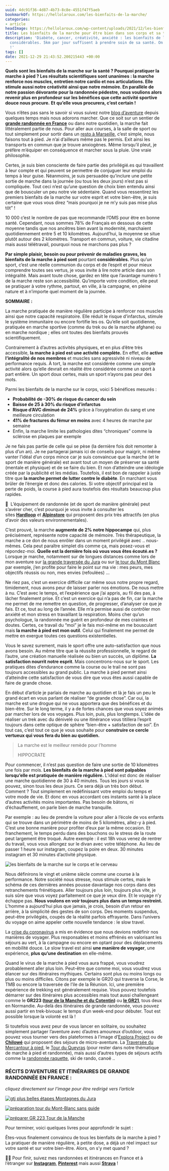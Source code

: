 ```yaml
---
uuid: 4dc91f36-4d87-4b73-8c8e-4551f47f5aeb
bookmarkOf: https://hellolaroux.com/les-bienfaits-de-la-marche/
categories:
- article
headImage: https://hellolaroux.com/wp-content/uploads/2021/12/les-bienfaits-de-la-marche.jpg
title: Les bienfaits de la marche pour être bien dans son corps et sa tête
description: 'Diabète, cancer, créativité, anxiété : les bienfaits de la marche sont
  considérables. 5km par jour suffisent à prendre soin de sa santé. On vous dit tout
  !'
tags: []
date: 2021-12-29 21:43:52.200215443 +00:00
---
```


**Quels sont les bienfaits de la marche sur la santé ? Pourquoi pratiquer la marche à pied ? Les résultats scientifiques sont unanimes : la marche renforce nos muscles, entretien notre cardio et nos articulations. Elle stimule aussi notre créativité ainsi que notre mémoire. En parallèle de notre passion dévorante pour la randonnée pédestre, nous voulions alors revenir plus en profondeur sur les bénéfices que cette activité sportive douce nous procure.** **Et** **qu’elle vous procurera, c’est certain !**

Vous n’êtes pas sans le savoir si vous suivez notre [blog d’aventure](https://hellolaroux.com/) depuis quelques temps mais nous adorons marcher. Que ce soit sur un sentier de **[grande randonnée en France](https://hellolaroux.com/destination-france/sentiers-de-grande-randonnee-en-france/)** ou dans notre quotidien, la marche fait littéralement partie de nous. Pour aller aux courses, à la salle de sport ou tout simplement pour sortir dans un [resto à Marseille](https://hellolaroux.com/blog-ou-manger-a-marseille-city-guide/), c’est simple, nous faisons tout à pied. Je n’ai d’ailleurs même pas le permis. Exit ainsi les transports en commun que je trouve anxiogènes. Même lorsqu’il pleut, je préfère m’équiper en conséquence et marcher sous la pluie. Une vraie philosophie.

Certes, je suis bien consciente de faire partie des privilégié.es qui travaillent à leur compte et qui peuvent se permettre de conjuguer leur emploi du temps à leur guise. Néanmoins, je suis persuadée qu’inclure une petite sortie de marche dans la journée (ou tous les deux jours) n’est pas si compliquée. Tout ceci n’est qu’une question de choix bien entendu ainsi que de bousculer un peu notre vie sédentaire. Quand vous ressentirez les premiers bienfaits de la marche sur votre esprit et votre bien-être, je suis certaine que vous vous direz “mais pourquoi je ne m’y suis pas mise plus tôt” !

10 000 c’est le nombre de pas que recommande l’OMS pour être en bonne santé. Cependant, nous sommes 78% de Français en dessous de cette moyenne tandis que nos ancêtres bien avant la modernité, marchaient quotidiennement entre 5 et 10 kilomètres. Aujourd’hui, la moyenne se situe plutôt autour des 2 kilomètres. Transport en commun, voiture, vie citadine mais aussi télétravail, pourquoi nous ne marchons pas plus ?

**Par simple plaisir, besoin ou pour prévenir de maladies graves, les bienfaits de la marche à pied sont** pourtant **considérables.** Plus qu’un sport, c’est une réelle communion du corps et de l’esprit et pour mieux comprendre toutes ses vertus, je vous invite à lire notre article dans son intégralité. Mais avant toute chose, gardez en tête que l’avantage numéro 1 de la marche reste son accessibilité. Qu’importe votre condition, elle peut se pratiquer à votre rythme, partout, en ville, à la campagne, en pleine nature et à n’importe quel moment de la journée.

  

**SOMMAIRE :**

La marche pratiquée de manière régulière participe à renforcer nos muscles ainsi que notre capacité respiratoire. Elle réduit le risque d’infarctus, stimule le système immunitaire ou encore fortifie les os. Qu’elle soit quotidienne, pratiquée en marche sportive (comme du trek ou de la marche afghane) ou en marche nordique ; elles ont toutes des bienfaits prouvés scientifiquement.

Contrairement à d’autres activités physiques, et en plus d’être très accessible, **la marche à pied est une activité complète.** En effet, elle **active l’intégralité de nos membres** et muscles sans agressivité ni niveau de performance requis. À tort, la marche est considérée comme une simple activité alors qu’elle devrait en réalité être considérée comme un sport à part entière. Un sport doux certes, mais un sport n’ayons pas peur des mots.

Parmi les bienfaits de la marche sur le corps, voici 5 bénéfices mesurés :

*   **Probabilité de -30% de risque du cancer du sein**
*   **Baisse de 25 à 30% du risque d’infarctus**
*   **Risque d’AVC diminué de 24%** grâce à l’oxygénation du sang et une meilleure circulation 
*   **41% de fractures du fémur en moins** avec 4 heures de marche par semaine
*   Enfin, la marche limite les pathologies dites “chroniques” comme la sclérose en plaques par exemple

Je ne fais pas partie de celle qui se pèse (la dernière fois doit remonter à plus d’un an). Je ne partagerai jamais ici de conseils pour maigrir, ni même vanter l’idéal d’un corps mince car je suis convaincue que la marche (et le sport de manière générale) est avant tout un moyen de préserver sa santé (mentale et physique) et de se faire du bien. Et non d’atteindre une idéologie créée par la publicité et les médias. Toutefois, il est bon de rappeler à juste titre que **la marche permet de lutter contre le diabète**. En marchant vous brûler de l’énergie et donc des calories. Si votre objectif principal est la perte de poids, la course à pied aura toutefois des résultats beaucoup plus rapides.

🔎  L’équipement de randonnée (et de sport de manière générale) peut s’avérer cher, c’est pourquoi je vous invite à consulter les sites [**Hardloop**](https://www.awin1.com/cread.php?awinmid=23831&awinaffid=804535&ued=https%3A%2F%2Fwww.hardloop.fr%2F) et [**Alpinstore**](https://lb.affilae.com/r/?p=5c46f69bcee63d665cc88402&af=51&lp=https%3A%2F%2Fwww.alpinstore.com) qui proposent des prix très attractifs (en plus d’avoir des valeurs environnementales).

C’est prouvé, la marche **augmente de 2% notre hippocampe** qui, plus précisément, représente notre capacité de mémoire. Très thérapeutique, la marche a ce don de nous enrôler dans un moment privilégié avec .. nous-mêmes. Cela peut paraître simplet dis comme ça, mais posez-vous et répondez-moi. **Quelle est la dernière fois où vous vous êtes écouté.es ?** Lorsque je marche, notamment sur de longues distances comme lors de mon aventure sur [la grande traversée du Jura](https://hellolaroux.com/la-grande-traversee-du-jura-a-pied/) ou sur [le tour du Mont Blanc](https://hellolaroux.com/tmb-preparation-tour-du-mont-blanc-parcours/) par exemple, j’en profite pour faire le point sur ma vie : mes peurs, mes objectifs réussis ou non, mes envies (refoulées) …

Ne riez pas, c’est un exercice difficile car même sous notre propre regard, timidement, nous avons peur de laisser parler nos émotions. De nous mettre à nu. C’est avec le temps, et l’expérience que j’ai appris, au fil des pas, à lâcher finalement prise. Et c’est un exercice qui n’a pas de fin, car la marche me permet de me remettre en question, de progresser, d’analyser ce que je fais. Et ce, tout au long de l’année. Elle m’a permise aussi de contrôler mon anxiété et mon stress en travaillant la respiration. Moins cher qu’un psychologue, la randonnée me guérit en profondeur de mes craintes et doutes. Certes, ce travail du “moi” je le fais moi-même en me bousculant mais **la marche à pied est mon outil**. Celui qui finalement me permet de mettre en exergue toutes ces questions existentielles.

Vous le savez surement, mais le sport offre une auto-satisfaction que nous avons besoin. Au même titre que la réussite professionnelle, le regard de l’autre, une création manuelle réalisée ou bien un succès, un diplôme. **La satisfaction nourrit notre esprit**. Mais concentrons-nous sur le sport. Les pratiques dites d’endurance comme la course ou le trail ne sont pas toujours accessibles au grand public. La marche à pied permet ainsi d’atteindre cette satisfaction de vous dire que vous êtes aussi capable de faire de grande chose.

En début d’article je parlais de marche au quotidien et là je fais un peu le grand écart en vous parlant de réaliser “de grande chose”. Car oui, la marche est une drogue qui ne vous apportera que des bénéfices et du bien-être. Sur le long terme, il y a de fortes chances que vous soyez animés par marcher lors de vos voyages. Plus loin, puis, plus longtemps. L’idée de réaliser un trek avec du dénivelé ou une itinérance vous titillera l’esprit toujours dans cette optique de sphère “bien-être + satisfaction de soi”. En tout cas, c’est tout ce que je vous souhaite pour **construire ce cercle vertueux qui vous fera du bien au quotidien.**

> La marche est le meilleur remède pour l’homme
> 
> HIPPOCRATE

Pour commencer, il n’est pas question de faire une sortie de 10 kilomètres une fois par mois. **Les bienfaits de la marche à pied sont palpables lorsqu’elle est pratiquée de manière régulière.** L’idéal est donc de réaliser une marche quotidienne de 30 à 40 minutes. Tous les jours si vous le pouvez, sinon tous les deux jours. Ce sera déjà un très bon début. Comment ? Tout simplement en redéfinissant votre emploi du temps et votre mode de vie. Et donc en vous accordant ces instants santé à la place d’autres activités moins importantes. Pas besoin de bâtons, ni d’échauffement, on parle bien de marche tranquille.

Par exemple : au lieu de prendre la voiture pour aller à l’école de vos enfants qui se trouve dans un périmètre de moins de 5 kilomètres, allez-y à pied. C’est une bonne manière pour profiter d’eux par la même occasion. Et franchement, le temps perdu dans des bouchons ou le stress de la route peut largement être troqué. Autre exemple : il est 18h vous venez de rentrer du travail, vous vous allongez sur le divan avec votre téléphone. Au lieu de passer 1 heure sur instagram, coupez la poire en deux. 30 minutes instagram et 30 minutes d’activité physique.

  

![les bienfaits de la marche sur le corps et le cerveau](https://hellolaroux.com/wp-content/uploads/2021/12/la-marche-bienfaits-corps-cerveau.jpg)

Nous définirons le vingt et unième siècle comme une course à la performance. Notre société nous stresse, nous stimule certes, mais le schéma de ces dernières années pousse davantage nos corps dans des retranchements frénétiques. Aller toujours plus loin, toujours plus vite, je suis sûre que vous voyez parfaitement ce que je veux dire. Et le voyage n’y échappe pas. **Nous voulons en voir toujours plus dans un temps restreint.** L’homme a aujourd’hui plus que jamais, je crois, besoin d’un retour en arrière, à la simplicité des gestes de son corps. Des moments suspendus, peut-être privilégiés, coupés de la réalité parfois effrayante. Dans l’univers du voyage on aime appeler cette nouvelle tendance : le slow travel.

La [crise du coronavirus](https://hellolaroux.com/coronavirus-le-voyage-dapres-ressources-tourisme-responsable/) a mis en évidence que nous devions redéfinir nos manières de voyager. Plus responsables et moins effrénés en valorisant les séjours au vert, à la campagne ou encore en optant pour des déplacements en mobilité douce. Le slow travel est ainsi **une manière de voyager**, une expérience, **plus qu’une destination** en elle-même.

Quand le virus de la marche à pied vous aura frappé, vous voudrez probablement aller plus loin. Peut-être que comme moi, vous voudrez vous élancer sur des itinéraires mythiques. Certains sont plus ou moins longs ou plus ou moins difficiles. Citons par exemple le GR20 qui traverse la Corse, le TMB ou encore la traversée de l’ile de la Réunion. Ici, une première expérience de trekking est généralement requise. Vous pouvez toutefois démarrer sur des itinéraires plus accessibles mais tout aussi challengeant comme le **GR223 ([tour de la Manche et du Cotentin](https://hellolaroux.com/randonnee-gr-223-tour-de-la-manche-et-du-cotentin/))** ou **[le GR21](https://hellolaroux.com/etapes-randonnee-gr-21-normandie/)**, tous deux en Normandie. Au-delà des itinéraires de grande randonnée, vous pouvez aussi partir en trek-bivouac le temps d’un week-end pour débuter. Tout est possible lorsque la volonté est là !

Si toutefois vous avez peur de vous lancer en solitaire, ou souhaitez simplement partager l’aventure avec d’autres amoureux d’outdoor, vous pouvez vous tourner vers des plateformes à l’image d’[Explora Project](https://www.explora-project.com/) ou de **[Chilowé](https://www.chilowe.com/#ae97)** qui proposent des séjours de micro-aventure. La [Traversée du Mercantour à pied](https://www.chilowe.com/micro-aventures-avec-guide/traversee-du-mercantour/#ae97), le [Tour du Queyras](https://www.chilowe.com/micro-aventures-avec-guide/tour-du-queyras/#ae97) (pour rester dans notre thématique de marche à pied et randonnée), mais aussi d’autres types de séjours actifs comme la [randonnée raquette](https://www.chilowe.com/selection/ou-faire-des-raquettes-france/#ae97), ski de rando, canoë ..

### RÉCITS D’AVENTURE ET ITINÉRAIRES DE GRANDE RANDONNÉE EN FRANCE :

_cliquez directement sur l’image pour être redirigé vers l’article_

[![gtj plus belles étapes Montagnes du Jura](https://hellolaroux.com/wp-content/uploads/2021/09/gtj-plus-belles-etapes-montagnes-du-jura.jpg)](https://hellolaroux.com/gtj-plus-belles-etapes-montagnes-du-jura/)

[![préparation tour du Mont-Blanc sans guide](https://hellolaroux.com/wp-content/uploads/2020/11/preparation-tour-du-mont-blanc-sans-guide.jpg)](https://hellolaroux.com/tmb-preparation-tour-du-mont-blanc-parcours/)

[![préparer GR 223 Tour de la Manche](https://hellolaroux.com/wp-content/uploads/2020/11/preparer-gr-223-tour-de-la-manche.jpg)](https://hellolaroux.com/randonnee-gr-223-tour-de-la-manche-et-du-cotentin/)

Pour terminer, voici quelques livres pour approfondir le sujet :

Êtes-vous finalement convaincu de tous les bienfaits de la marche à pied ? La pratiquer de manière régulière, à petite dose, a déjà un réel impact sur votre santé et sur votre bien-être. Alors, on s’y met quand ?

🤟🏻 Pour finir, suivez mes randonnées et itinérances en France et à l’étranger sur **[Instagram](https://www.instagram.com/hellolaroux/)**, **[Pinterest](https://www.pinterest.fr/hellolaroux/)** mais aussi **[Strava](https://www.strava.com/athletes/55978705?hl=fr-FR)** !